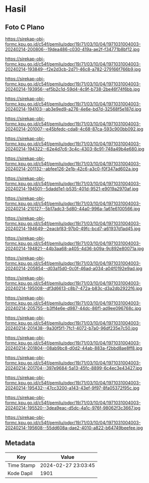 # Hasil

## Foto C Plano

https://sirekap-obj-formc.kpu.go.id/c54f/pemilu/pdpr/19/71/03/10/04/1971031004003-20240214-200806--19dea486-c030-419a-ae2f-f34771b8bf12.jpg

https://sirekap-obj-formc.kpu.go.id/c54f/pemilu/pdpr/19/71/03/10/04/1971031004003-20240214-193849--f2e2d3cb-2d71-46c8-a782-279166f766b9.jpg

https://sirekap-obj-formc.kpu.go.id/c54f/pemilu/pdpr/19/71/03/10/04/1971031004003-20240214-193956--ef5b2c1d-59d4-4c9f-b738-2be46f74f6bb.jpg

https://sirekap-obj-formc.kpu.go.id/c54f/pemilu/pdpr/19/71/03/10/04/1971031004003-20240214-194103--ab3e9ed9-a276-4e6e-bd7d-32568f5e187d.jpg

https://sirekap-obj-formc.kpu.go.id/c54f/pemilu/pdpr/19/71/03/10/04/1971031004003-20240214-201007--e45bfedc-cda8-4c68-87ca-593c900bb092.jpg

https://sirekap-obj-formc.kpu.go.id/c54f/pemilu/pdpr/19/71/03/10/04/1971031004003-20240214-194322--62e4d7c6-3c4c-4303-8c91-748a49b4e680.jpg

https://sirekap-obj-formc.kpu.go.id/c54f/pemilu/pdpr/19/71/03/10/04/1971031004003-20240214-201132--abfee126-2e1b-42c6-a3c0-f0f347ad602a.jpg

https://sirekap-obj-formc.kpu.go.id/c54f/pemilu/pdpr/19/71/03/10/04/1971031004003-20240214-194501--5dadd1e1-b535-401d-9521-e9019a2970af.jpg

https://sirekap-obj-formc.kpu.go.id/c54f/pemilu/pdpr/19/71/03/10/04/1971031004003-20240214-210127--5b17adc3-5d80-44a0-996a-1a61e6100566.jpg

https://sirekap-obj-formc.kpu.go.id/c54f/pemilu/pdpr/19/71/03/10/04/1971031004003-20240214-194649--2eacbf83-97b0-49fc-bcd7-a61937d1ad45.jpg

https://sirekap-obj-formc.kpu.go.id/c54f/pemilu/pdpr/19/71/03/10/04/1971031004003-20240214-194821--44b3aa68-a405-4d36-b09a-9c892e80071a.jpg

https://sirekap-obj-formc.kpu.go.id/c54f/pemilu/pdpr/19/71/03/10/04/1971031004003-20240214-205854--d03a15d0-0c0f-46ad-a034-a04f0192e9ad.jpg

https://sirekap-obj-formc.kpu.go.id/c54f/pemilu/pdpr/19/71/03/10/04/1971031004003-20240214-195008--df3d6613-c8b7-472a-b83c-d3a2db2922f6.jpg

https://sirekap-obj-formc.kpu.go.id/c54f/pemilu/pdpr/19/71/03/10/04/1971031004003-20240214-205755--b3ff4e6e-d987-44dc-86f1-ad9ee096768c.jpg

https://sirekap-obj-formc.kpu.go.id/c54f/pemilu/pdpr/19/71/03/10/04/1971031004003-20240214-201438--9a30f5f1-7fc1-4072-b7a0-96df235e7c50.jpg

https://sirekap-obj-formc.kpu.go.id/c54f/pemilu/pdpr/19/71/03/10/04/1971031004003-20240214-201804--08ab9bc8-d0d2-44ab-883a-f2bbd8ae8ff8.jpg

https://sirekap-obj-formc.kpu.go.id/c54f/pemilu/pdpr/19/71/03/10/04/1971031004003-20240214-201704--397e9684-5a13-45fc-8899-6c4ec3e43427.jpg

https://sirekap-obj-formc.kpu.go.id/c54f/pemilu/pdpr/19/71/03/10/04/1971031004003-20240214-195432--47cc3200-a143-43ef-9f97-8fa05372f95c.jpg

https://sirekap-obj-formc.kpu.go.id/c54f/pemilu/pdpr/19/71/03/10/04/1971031004003-20240214-195520--3dea9eac-d5dc-4a1c-976f-98062f3c3667.jpg

https://sirekap-obj-formc.kpu.go.id/c54f/pemilu/pdpr/19/71/03/10/04/1971031004003-20240214-195608--55dd608a-dae2-4010-a822-b64749beefee.jpg


## Metadata

| Key        | Value               |
| ---------- | ------------------- |
| Time Stamp | 2024-02-27 23:03:45 |
| Kode Dapil | 1901                |



